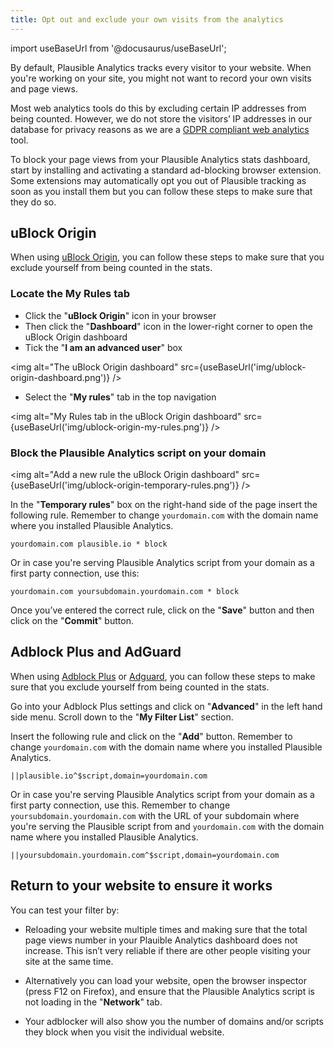 ```yaml
---
title: Opt out and exclude your own visits from the analytics
---
```


import useBaseUrl from '@docusaurus/useBaseUrl';

By default, Plausible Analytics tracks every visitor to your website. When you're working on your site, you might not want to record your own visits and page views.

Most web analytics tools do this by excluding certain IP addresses from being counted. However, we do not store the visitors’ IP addresses in our database for privacy reasons as we are a [GDPR compliant web analytics](https://plausible.io/data-policy) tool.

To block your page views from your Plausible Analytics stats dashboard, start by installing and activating a standard ad-blocking browser extension. Some extensions may automatically opt you out of Plausible tracking as soon as you install them but you can follow these steps to make sure that they do so. 
 
## uBlock Origin

When using [uBlock Origin](https://github.com/gorhill/uBlock/#installation), you can follow these steps to make sure that you exclude yourself from being counted in the stats. 

### Locate the My Rules tab

* Click the "**uBlock Origin**" icon in your browser
* Then click the "**Dashboard**" icon in the lower-right corner to open the uBlock Origin dashboard
* Tick the "**I am an advanced user**" box

<img alt="The uBlock Origin dashboard" src={useBaseUrl('img/ublock-origin-dashboard.png')} />

* Select the "**My rules**" tab in the top navigation

<img alt="My Rules tab in the uBlock Origin dashboard" src={useBaseUrl('img/ublock-origin-my-rules.png')} />

### Block the Plausible Analytics script on your domain

<img alt="Add a new rule the uBlock Origin dashboard" src={useBaseUrl('img/ublock-origin-temporary-rules.png')} />

In the "**Temporary rules**" box on the right-hand side of the page insert the following rule. Remember to change `yourdomain.com` with the domain name where you installed Plausible Analytics.

``` yourdomain.com plausible.io * block ```

Or in case you're serving Plausible Analytics script from your domain as a first party connection, use this:

``` yourdomain.com yoursubdomain.yourdomain.com * block ```

Once you’ve entered the correct rule, click on the "**Save**" button and then click on the "**Commit**" button.

## Adblock Plus and AdGuard

When using [Adblock Plus](https://adblockplus.org/) or [Adguard](https://adguard.com), you can follow these steps to make sure that you exclude yourself from being counted in the stats. 

Go into your Adblock Plus settings and click on "**Advanced**" in the left hand side menu. Scroll down to the "**My Filter List**" section.

Insert the following rule and click on the "**Add**" button. Remember to change `yourdomain.com` with the domain name where you installed Plausible Analytics.

``` ||plausible.io^$script,domain=yourdomain.com ```

Or in case you're serving Plausible Analytics script from your domain as a first party connection, use this. Remember to change `yoursubdomain.yourdomain.com` with the URL of your subdomain where you're serving the Plausible script from and `yourdomain.com` with the domain name where you installed Plausible Analytics.

``` ||yoursubdomain.yourdomain.com^$script,domain=yourdomain.com ```

## Return to your website to ensure it works

You can test your filter by:

* Reloading your website multiple times and making sure that the total page views number in your Plauible Analytics dashboard does not increase. This isn’t very reliable if there are other people visiting your site at the same time.

* Alternatively you can load your website, open the browser inspector (press F12 on Firefox), and ensure that the Plausible Analytics script is not loading in the "**Network**" tab.

* Your adblocker will also show you the number of domains and/or scripts they block when you visit the individual website.
